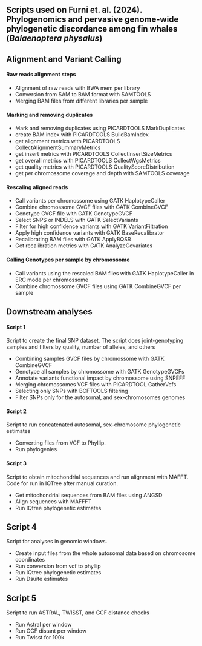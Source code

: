 <div id="header">

</div>

## Scripts used on Furni et. al. (2024). Phylogenomics and pervasive genome-wide phylogenetic discordance among fin whales (_Balaenoptera physalus_)   


## Alignment and Variant Calling 

#### Raw reads alignment steps 

- Alignment of raw reads with BWA mem per library
- Conversion from SAM to BAM format with SAMTOOLS
- Merging BAM files from different libraries per sample 

#### Marking and removing duplicates 

- Mark and removing duplicates using PICARDTOOLS MarkDuplicates 
- create BAM index with PICARDTOOLS BuildBamIndex
- get alignment metrics with PICARDTOOLS CollectAlignmentSummaryMetrics
- get insert metrics with PICARDTOOLS CollectInsertSizeMetrics
- get overall metrics with PICARDTOOLS CollectWgsMetrics
- get quality metrics with PICARDTOOLS QualityScoreDistribution
- get per chromossome coverage and depth with SAMTOOLS coverage

#### Rescaling aligned reads 

- Call variants per chromossome using GATK HaplotypeCaller 
- Combine chromossome GVCF files with GATK CombineGVCF
- Genotype GVCF file with GATK GenotypeGVCF 
- Select SNPS or INDELS with GATK SelectVariants 
- Filter for high confidence variants with GATK VariantFiltration
- Apply high confidence variants with GATK BaseRecalibrator
- Recalibrating BAM files with GATK ApplyBQSR
- Get recalibration metrics with GATK AnalyzeCovariates

#### Calling Genotypes per sample by chromossome 

- Call variants using the rescaled BAM files with GATK HaplotypeCaller in ERC mode per chromossome
- Combine chromossome GVCF files using GATK CombineGVCF per sample 


## Downstream analyses 

#### Script 1

Script to create the final SNP dataset. The script does joint-genotyping samples and filters by quality, number of alleles, and others

- Combining samples GVCF files by chromossome with GATK CombineGVCF
- Genotype all samples by chromossome with GATK GenotypeGVCFs
- Annotate variants functional impact by chromossome using SNPEFF 
- Merging chromossomes VCF files with PICARDTOOL GatherVcfs
- Selecting only SNPs with BCFTOOLS filtering
- Filter SNPs only for the autosomal, and sex-chromosomes genomes


#### Script 2

Script to run concatenated autosomal, sex-chromosome phylogenetic estimates 

- Converting files from VCF to Phyllip. 
- Run phylogenies
  

#### Script 3 

Script to obtain mitochondrial sequences and run alignment with MAFFT. Code for run in IQTree after manual curation. 

- Get mitochondrial sequences from BAM files using ANGSD
- Align sequences with MAFFFT
- Run IQtree phylogenetic estimates 


## Script 4 

Script for analyses in genomic windows.

- Create input files from the whole autosomal data based on chromosome coordinates
- Run conversion from vcf to phyllip
- Run IQtree phylogenetic estimates
- Run Dsuite estimates

## Script 5

Script to run ASTRAL, TWISST, and GCF distance checks 

- Run Astral per window
- Run GCF distant per window
- Run Twisst for 100k 
  



 
